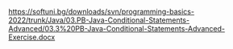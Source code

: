 https://softuni.bg/downloads/svn/programming-basics-2022/trunk/Java/03.PB-Java-Conditional-Statements-Advanced/03.3%20PB-Java-Conditional-Statements-Advanced-Exercise.docx
